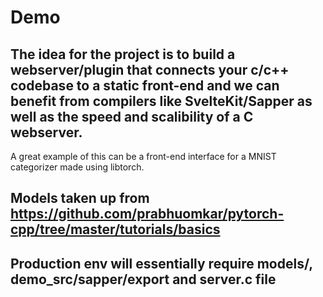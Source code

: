 # Demo
## The idea for the project is to build a webserver/plugin that connects your c/c++ codebase to a static front-end and we can benefit from compilers like SvelteKit/Sapper as well as the speed and scalibility of a C webserver.

A great example of this can be a front-end interface for a MNIST categorizer made using libtorch.

## Models taken up from https://github.com/prabhuomkar/pytorch-cpp/tree/master/tutorials/basics 
## Production env will essentially require models/, demo_src/__sapper__/export and server.c file

